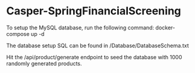 # Casper-SpringFinancialScreening

To setup the MySQL database, run the following command:
docker-compose up -d

The database setup SQL can be found in /Database/DatabaseSchema.txt

Hit the /api/product/generate endpoint to seed the database with 1000 randomly generated products.